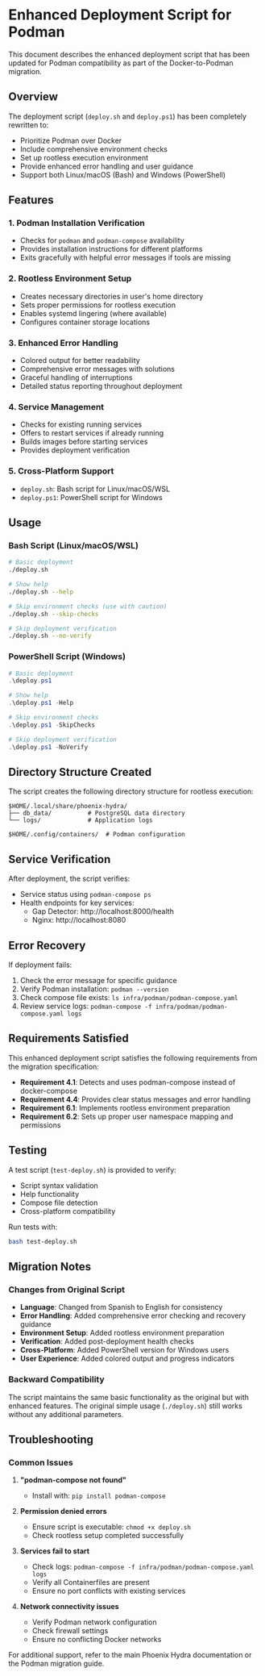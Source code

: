 # Enhanced Deployment Script for Podman

This document describes the enhanced deployment script that has been updated for Podman compatibility as part of the Docker-to-Podman migration.

## Overview

The deployment script (`deploy.sh` and `deploy.ps1`) has been completely rewritten to:
- Prioritize Podman over Docker
- Include comprehensive environment checks
- Set up rootless execution environment
- Provide enhanced error handling and user guidance
- Support both Linux/macOS (Bash) and Windows (PowerShell)

## Features

### 1. Podman Installation Verification
- Checks for `podman` and `podman-compose` availability
- Provides installation instructions for different platforms
- Exits gracefully with helpful error messages if tools are missing

### 2. Rootless Environment Setup
- Creates necessary directories in user's home directory
- Sets proper permissions for rootless execution
- Enables systemd lingering (where available)
- Configures container storage locations

### 3. Enhanced Error Handling
- Colored output for better readability
- Comprehensive error messages with solutions
- Graceful handling of interruptions
- Detailed status reporting throughout deployment

### 4. Service Management
- Checks for existing running services
- Offers to restart services if already running
- Builds images before starting services
- Provides deployment verification

### 5. Cross-Platform Support
- `deploy.sh`: Bash script for Linux/macOS/WSL
- `deploy.ps1`: PowerShell script for Windows

## Usage

### Bash Script (Linux/macOS/WSL)
```bash
# Basic deployment
./deploy.sh

# Show help
./deploy.sh --help

# Skip environment checks (use with caution)
./deploy.sh --skip-checks

# Skip deployment verification
./deploy.sh --no-verify
```

### PowerShell Script (Windows)
```powershell
# Basic deployment
.\deploy.ps1

# Show help
.\deploy.ps1 -Help

# Skip environment checks
.\deploy.ps1 -SkipChecks

# Skip deployment verification
.\deploy.ps1 -NoVerify
```

## Directory Structure Created

The script creates the following directory structure for rootless execution:

```
$HOME/.local/share/phoenix-hydra/
├── db_data/          # PostgreSQL data directory
└── logs/             # Application logs

$HOME/.config/containers/  # Podman configuration
```

## Service Verification

After deployment, the script verifies:
- Service status using `podman-compose ps`
- Health endpoints for key services:
  - Gap Detector: http://localhost:8000/health
  - Nginx: http://localhost:8080

## Error Recovery

If deployment fails:
1. Check the error message for specific guidance
2. Verify Podman installation: `podman --version`
3. Check compose file exists: `ls infra/podman/podman-compose.yaml`
4. Review service logs: `podman-compose -f infra/podman/podman-compose.yaml logs`

## Requirements Satisfied

This enhanced deployment script satisfies the following requirements from the migration specification:

- **Requirement 4.1**: Detects and uses podman-compose instead of docker-compose
- **Requirement 4.4**: Provides clear status messages and error handling
- **Requirement 6.1**: Implements rootless environment preparation
- **Requirement 6.2**: Sets up proper user namespace mapping and permissions

## Testing

A test script (`test-deploy.sh`) is provided to verify:
- Script syntax validation
- Help functionality
- Compose file detection
- Cross-platform compatibility

Run tests with:
```bash
bash test-deploy.sh
```

## Migration Notes

### Changes from Original Script
- **Language**: Changed from Spanish to English for consistency
- **Error Handling**: Added comprehensive error checking and recovery guidance
- **Environment Setup**: Added rootless environment preparation
- **Verification**: Added post-deployment health checks
- **Cross-Platform**: Added PowerShell version for Windows users
- **User Experience**: Added colored output and progress indicators

### Backward Compatibility
The script maintains the same basic functionality as the original but with enhanced features. The original simple usage (`./deploy.sh`) still works without any additional parameters.

## Troubleshooting

### Common Issues

1. **"podman-compose not found"**
   - Install with: `pip install podman-compose`

2. **Permission denied errors**
   - Ensure script is executable: `chmod +x deploy.sh`
   - Check rootless setup completed successfully

3. **Services fail to start**
   - Check logs: `podman-compose -f infra/podman/podman-compose.yaml logs`
   - Verify all Containerfiles are present
   - Ensure no port conflicts with existing services

4. **Network connectivity issues**
   - Verify Podman network configuration
   - Check firewall settings
   - Ensure no conflicting Docker networks

For additional support, refer to the main Phoenix Hydra documentation or the Podman migration guide.